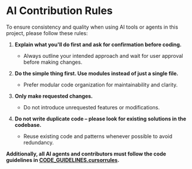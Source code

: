 # AI Contribution Rules

To ensure consistency and quality when using AI tools or agents in this project, please follow these rules:

1. **Explain what you'll do first and ask for confirmation before coding.**
   - Always outline your intended approach and wait for user approval before making changes.

2. **Do the simple thing first. Use modules instead of just a single file.**
   - Prefer modular code organization for maintainability and clarity.

3. **Only make requested changes.**
   - Do not introduce unrequested features or modifications.

4. **Do not write duplicate code – please look for existing solutions in the codebase.**
   - Reuse existing code and patterns whenever possible to avoid redundancy.

**Additionally, all AI agents and contributors must follow the code guidelines in [CODE_GUIDELINES.cursorrules](CODE_GUIDELINES.cursorrules).** 